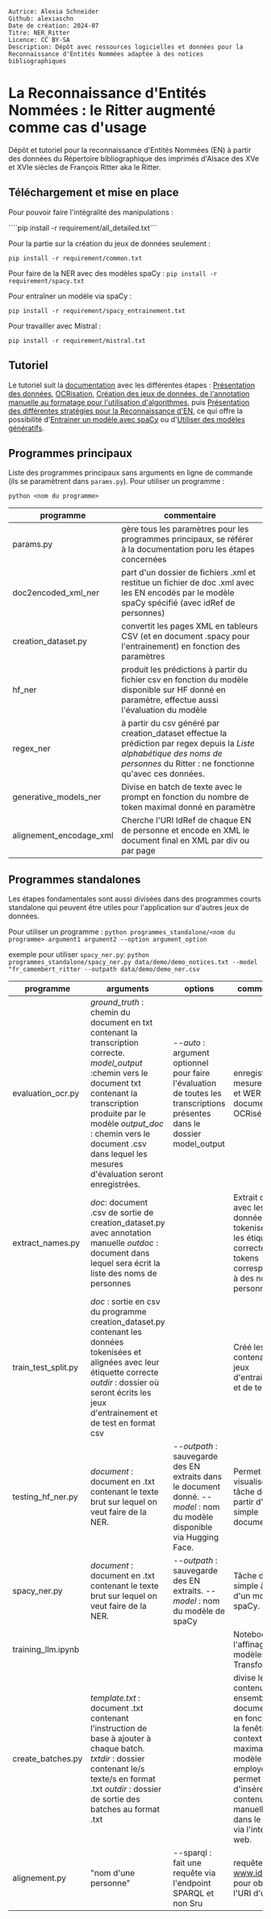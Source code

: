```
Autrice: Alexia Schneider
Github: alexiaschn
Date de création: 2024-07
Titre: NER_Ritter
Licence: CC BY-SA
Description: Dépôt avec ressources logicielles et données pour la Reconnaissance d'Entités Nommées adaptée à des notices bibliographiques
```
# La Reconnaissance d'Entités Nommées : le Ritter augmenté comme cas d'usage

Dépôt et tutoriel pour la reconnaissance d'Entités Nommées (EN) à partir des données du Répertoire bibliographique des imprimés d'Alsace des XVe et XVIe siècles de François Ritter aka le Ritter.

## Téléchargement et mise en place 


Pour pouvoir faire l'intégralité des manipulations : 

````pip install -r requirement/all_detailed.txt```

Pour la partie sur la création du jeux de données seulement : 

```pip install -r requirement/common.txt```

Pour faire de la NER avec des modèles spaCy :
```pip install -r requirement/spacy.txt```

Pour entraîner un modèle via spaCy : 

```pip install -r requirement/spacy_entrainement.txt```

Pour travailler avec Mistral : 

```pip install -r requirement/mistral.txt```

## Tutoriel

Le tutoriel suit la [documentation](documentation/) avec les différentes étapes : [Présentation des données](documentation/1.Les_donnees.md), [OCRisation](documentation/2.OCR.md), [Création des jeux de données, de l'annotation manuelle au formatage pour l'utilisation d'algorithmes](documentation/3.Creation_jeux_de_donnees.md), puis [Présentation des différentes stratégies pour la Reconnaissance d'EN](documentation/4.Strategie_NER.md), ce qui offre la possibilité d'[Entrainer un modèle avec spaCy](documentation/5.Entrainement_modele_avec_spacy.md) ou d'[Utiliser des modèles génératifs](documentation/6.Modeles_generatif.md).

## Programmes principaux

Liste des programmes principaux sans arguments en ligne de commande (ils se paramètrent dans ```params.py```). 
Pour utiliser un programme : 

```python <nom du programme>```

programme|commentaire
--|--
params.py|gère tous les paramètres pour les programmes principaux, se référer à la documentation poru les étapes concernées
doc2encoded_xml_ner | part d'un dossier de fichiers .xml et restitue un fichier de doc .xml avec les EN encodés par le modèle spaCy spécifié (avec idRef de personnes)
creation_dataset.py|convertit les pages XML en tableurs CSV (et en document .spacy pour l'entrainement) en fonction des paramètres
hf_ner|produit les prédictions à partir du fichier csv en fonction du modèle disponible sur HF donné en paramètre, effectue aussi l'évaluation du modèle
regex_ner|à partir du csv généré par creation_dataset effectue la prédiction par regex depuis la _Liste alphabétique des noms de personnes_ du Ritter : ne fonctionne qu'avec ces données. 
generative_models_ner| Divise en batch de texte avec le prompt en fonction du nombre de token maximal donné en paramètre
alignement_encodage_xml|Cherche l'URI IdRef de chaque EN de personne et encode en XML le document final en XML par div ou par page

## Programmes standalones

Les étapes fondamentales sont aussi divisées dans des programmes courts standalone qui peuvent être utiles pour l'application sur d'autres jeux de données. 

Pour utiliser un programme : 
```python programmes_standalone/<nom du programme> argument1 argument2 --option argument_option```

exemple pour utiliser ```spacy_ner.py```: 
```python programmes_standalone/spacy_ner.py data/demo/demo_notices.txt --model "fr_camembert_ritter --outpath data/demo/demo_ner.csv```

|programme|arguments|options|commentaire
|--|--|--|--|
evaluation_ocr.py|*ground_truth* : chemin du document en txt contenant la transcription correcte. *model_output* :chemin vers le document txt contenant la transcription produite par le modèle *output_doc* : chemin vers le document .csv dans lequel les mesures d'évaluation seront enregistrées.|*--auto* : argument optionnel pour faire l'évaluation de toutes les transcriptions présentes dans le dossier model_output | enregistre les mesures CER et WER du document OCRisé |
extract_names.py|*doc*: document .csv de sortie de creation_dataset.py avec annotation manuelle *outdoc* : document dans lequel sera écrit la liste des noms de personnes|| Extrait du doc avec les données tokenisées et les étiquettes correctes les tokens correspondants à des noms de personnes
train_test_split.py|    *doc* : sortie en csv du programme creation_dataset.py contenant les données tokenisées et alignées avec leur étiquette correcte *outdir* : dossier où seront écrits les jeux d'entrainement et de test en format csv || Créé les csv contenant les jeux d'entrainement et de test
testing_hf_ner.py| *document* : document en .txt contenant le texte brut sur lequel on veut faire de la NER. | *--outpath* : sauvegarde des EN extraits dans le document donné. *--model* : nom du modèle disponible via Hugging Face.| Permet de visualiser la tâche de NER à partir d'un simple document txt. 
spacy_ner.py|*document* : document en .txt contenant le texte brut sur lequel on veut faire de la NER. |*--outpath* : sauvegarde des EN extraits. *--model* : nom du modèle de spaCy  | Tâche de NER simple à partir d'un modèle de spaCy. 
training_llm.ipynb|||Notebook pour l'affinage de modèles Transformers. 
create_batches.py|_template.txt_ : document .txt contenant l'instruction de base à ajouter à chaque batch. _txtdir_ : dossier contenant le/s texte/s en format .txt _outdir_ : dossier de sortie des batches au format .txt||divise le contenu d'un ensemble de documents txt en fonction de la fenêtre contextuelle maximale du modèle employé : permet d'insérer le contenu manuellement dans le prompt via l'interface web.  |
alignement.py|"nom d'une personne"|--sparql : fait une requête via l'endpoint SPARQL et non Sru | requête www.idref.fr pour obtenir l'URI d'un nom
